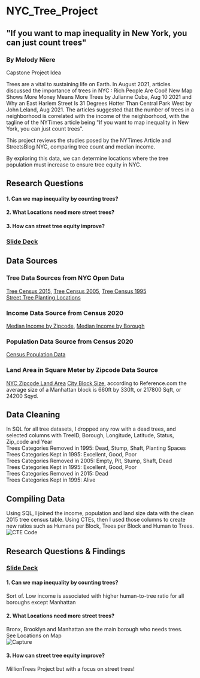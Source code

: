 # NYC_Tree_Project

## "If you want to map inequality in New York, you can just count trees"

### By Melody Niere
Capstone Project Idea

Trees are a vital to sustaining life on Earth. In August 2021, articles discussed the importance of trees in NYC : Rich People Are Cool! New Map Shows More Money Means More Trees by Julianne Cuba, Aug 10 2021 and Why an East Harlem Street Is 31 Degrees Hotter Than Central Park West by John Leland, Aug 2021. The articles suggested that the number of trees in a neighborhood is correlated with the income of the neighborhood, with the tagline of the NYTimes article being "If you want to map inequality in New York, you can just count trees".

This project reviews the studies posed by the NYTimes Article and StreetsBlog NYC, comparing tree count and median income. 

By exploring this data, we can determine locations where the tree population must increase to ensure tree equity in NYC.

## Research Questions
#### 1. Can we map inequality by counting trees?
#### 2. What Locations need more street trees?
#### 3. How can street tree equity improve?

### [Slide Deck](https://docs.google.com/presentation/d/1BTHPcIO9yIXSr6-tMOrIfpkWUPi4U1P9G56NS2iJShU/edit?usp=sharing)

## Data Sources

### Tree Data Sources from NYC Open Data
[Tree Census 2015](https://data.cityofnewyork.us/Environment/2015-Street-Tree-Census-Tree-Data/pi5s-9p35),    [Tree Census 2005](https://data.cityofnewyork.us/Environment/2005-Street-Tree-Census/29bw-z7pj),    [Tree Census 1995](https://data.cityofnewyork.us/Environment/1995-Street-Tree-Census/kyad-zm4j)
<br> [Street Tree Planting Locations](https://www.nycgovparks.org/trees/street-tree-planting/locations)


### Income Data Source from Census 2020
[Median Income by Zipcode](https://data.census.gov/table?t=Income+and+Poverty&g=0500000US36005$8600000,36047$8600000,36061$8600000,36081$8600000,36085$8600000&tid=ACSST5Y2020.S1901),    [Median Income by Borough](https://www.census.gov/quickfacts/fact/table/queenscountynewyork,richmondcountynewyork,kingscountynewyork,newyorkcountynewyork,bronxcountynewyork/PST045221)

### Population Data Source from Census 2020
[Census Population Data](https://data.census.gov/table?t=Population+Total&g=0500000US36005$8600000,36047$8600000,36061$8600000,36081$8600000,36085$8600000&tid=ACSDT5Y2020.B01003)

### Land Area in Square Meter by Zipcode Data Source
[NYC Zipcode Land Area](https://namecensus.com/zip-codes/new-york/city/new-york/)
[City Block Size](https://www.reference.com/history-geography/many-acres-city-block-c2e3daa4355c15a2), according to Reference.com the average size of a Manhattan block is 660ft by 330ft, or 217800 Sqft, or 24200 Sqyd.

## Data Cleaning
In SQL for all tree datasets, I dropped any row with a dead trees, and selected columns with TreeID, Borough, Longitude, Latitude, Status, Zip_code and Year
<br> Trees Categories Removed in 1995: Dead, Stump, Shaft, Planting Spaces       
Trees Categories Kept in 1995: Excellent, Good, Poor
<br> Trees Categories Removed in 2005: Empty, Pit, Stump, Shaft, Dead            
Trees Categories Kept in 1995: Excellent, Good, Poor
<br> Trees Categories Removed in 2015: Dead                                      
Trees Categories Kept in 1995: Alive

## Compiling Data
Using SQL, I joined the income, population and land size data with the clean 2015 tree census table. 
Using CTEs, then I used those columns to create new ratios such as Humans per Block, Trees per Block and Human to Trees. 
<br>
![CTE Code](https://user-images.githubusercontent.com/105595931/208743192-c190b18b-b46f-40b0-a49d-1efc10985828.JPG)

## Research Questions & Findings
### [Slide Deck](https://docs.google.com/presentation/d/1BTHPcIO9yIXSr6-tMOrIfpkWUPi4U1P9G56NS2iJShU/edit?usp=sharing)

#### 1. Can we map inequality by counting trees?
Sort of. Low income is associated with higher human-to-tree ratio for all boroughs except Manhattan
#### 2. What Locations need more street trees?
Bronx, Brooklyn and Manhattan are the main borough who needs trees. 
<br> See Locations on Map
<br> ![Capture](https://user-images.githubusercontent.com/105595931/208744346-a4d23842-8cd9-423b-8887-a36cdae3df0f.JPG)
#### 3. How can street tree equity improve?
MillionTrees Project but with a focus on street trees!
